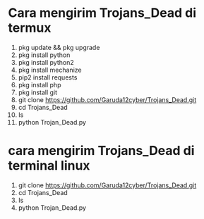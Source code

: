 # Cara mengirim Trojans_Dead di termux

1. pkg update && pkg upgrade
2. pkg install python
4. pkg install python2
5. pkg install mechanize
6. pip2 install requests
7. pkg install php
8. pkg install git
9. git clone https://github.com/Garuda12cyber/Trojans_Dead.git
10. cd Trojans_Dead
11. ls
12. python Trojan_Dead.py


#  cara mengirim Trojans_Dead di terminal linux

1. git clone https://github.com/Garuda12cyber/Trojans_Dead.git
2. cd Trojans_Dead
3. ls
4. python Trojan_Dead.py

